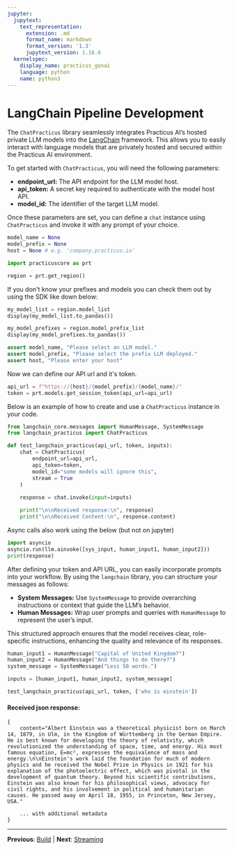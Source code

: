 ```yaml
---
jupyter:
  jupytext:
    text_representation:
      extension: .md
      format_name: markdown
      format_version: '1.3'
      jupytext_version: 1.16.6
  kernelspec:
    display_name: practicus_genai
    language: python
    name: python3
---
```


# LangChain Pipeline Development

The `ChatPracticus` library seamlessly integrates Practicus AI’s hosted private LLM models into the [LangChain](https://github.com/langchain-ai/langchain) framework. This allows you to easily interact with language models that are privately hosted and secured within the Practicus AI environment.

To get started with `ChatPracticus`, you will need the following parameters:

- **endpoint_url:** The API endpoint for the LLM model host.
- **api_token:** A secret key required to authenticate with the model host API.
- **model_id:** The identifier of the target LLM model.

Once these parameters are set, you can define a `chat` instance using `ChatPracticus` and invoke it with any prompt of your choice.

```python
model_name = None
model_prefix = None
host = None # e.g. 'company.practicus.io'
```

```python
import practicuscore as prt

region = prt.get_region()
```

If you don't know your prefixes and models you can check them out by using the SDK like down below:

```python
my_model_list = region.model_list
display(my_model_list.to_pandas())
```

```python
my_model_prefixes = region.model_prefix_list
display(my_model_prefixes.to_pandas())
```

```python
assert model_name, "Please select an LLM model."
assert model_prefix, "Please select the prefix LLM deployed."
assert host, "Please enter your host"
```

Now we can define our API url and it's token.

```python
api_url = f"https://{host}/{model_prefix}/{model_name}/"
token = prt.models.get_session_token(api_url=api_url)
```

Below is an example of how to create and use a `ChatPracticus` instance in your code.

```python
from langchain_core.messages import HumanMessage, SystemMessage
from langchain_practicus import ChatPracticus

def test_langchain_practicus(api_url, token, inputs):
    chat = ChatPracticus(
        endpoint_url=api_url,
        api_token=token,
        model_id="some models will ignore this",
        stream = True
    )
    
    response = chat.invoke(input=inputs)

    print("\n\nReceived response:\n", response)
    print("\n\nReceived Content:\n", response.content)
```

<!-- #region -->
Async calls also work using the below (but not on jupyter)

```python
import asyncio
asyncio.run(llm.ainvoke([sys_input, human_input1, human_input2]))
print(response)
```
<!-- #endregion -->

After defining your token and API URL, you can easily incorporate prompts into your workflow. By using the `langchain` library, you can structure your messages as follows:

- **System Messages:** Use `SystemMessage` to provide overarching instructions or context that guide the LLM’s behavior.
- **Human Messages:** Wrap user prompts and queries with `HumanMessage` to represent the user’s input.

This structured approach ensures that the model receives clear, role-specific instructions, enhancing the quality and relevance of its responses.

```python
human_input1 = HumanMessage("Capital of United Kingdom?")
human_input2 = HumanMessage("And things to do there?")
system_message = SystemMessage("Less 50 words.")

inputs = [human_input1, human_input2, system_message]
```

```python
test_langchain_practicus(api_url, token, ['who is einstein'])
```

#### Received json response:

```text
{
    content="Albert Einstein was a theoretical physicist born on March 14, 1879, in Ulm, in the Kingdom of Württemberg in the German Empire. He is best known for developing the theory of relativity, which revolutionized the understanding of space, time, and energy. His most famous equation, E=mc², expresses the equivalence of mass and energy.\n\nEinstein's work laid the foundation for much of modern physics and he received the Nobel Prize in Physics in 1921 for his explanation of the photoelectric effect, which was pivotal in the development of quantum theory. Beyond his scientific contributions, Einstein was also known for his philosophical views, advocacy for civil rights, and his involvement in political and humanitarian causes. He passed away on April 18, 1955, in Princeton, New Jersey, USA." 

    ... with additional metadata 
}       
```


---

**Previous**: [Build](../apps/build.md) | **Next**: [Streaming](streaming.md)
